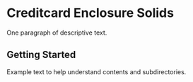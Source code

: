 # Creditcard Enclosure Solids

One paragraph of descriptive text.

## Getting Started

Example text to help understand contents and subdirectories.
